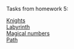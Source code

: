 Tasks from homework 5:

[Knights](./knights)<br/>
[Labyrinth](./labyrinth)<br/>
[Magical numbers](./magical-numbers)<br/>
[Path](./path)

